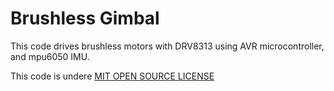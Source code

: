 # Brushless Gimbal
This code drives brushless motors with DRV8313 using AVR microcontroller, and mpu6050 IMU.

This code is undere [MIT OPEN SOURCE LICENSE](/LICENSE)